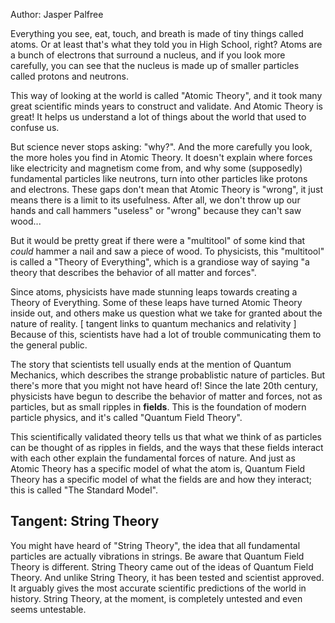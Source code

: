 Author: Jasper Palfree

Everything you see, eat, touch, and breath is made of tiny things called atoms. Or at least that's what they told you in High School, right? Atoms are a bunch of electrons that surround a nucleus, and if you look more carefully, you can see that the nucleus is made up of smaller particles called protons and neutrons.

This way of looking at the world is called "Atomic Theory", and it took many great scientific minds years to construct and validate. And Atomic Theory is great! It helps us understand a lot of things about the world that used to confuse us.

But science never stops asking: "why?".  And the more carefully you look, the more holes you find in Atomic Theory. It doesn't explain where forces like electricity and magnetism come from, and why some (supposedly) fundamental particles like neutrons, turn into other particles like protons and electrons. These gaps don't mean that Atomic Theory is "wrong", it just means there is a limit to its usefulness. After all, we don't throw up our hands and call hammers "useless" or "wrong" because they can't saw wood... 

But it would be pretty great if there were a "multitool" of some kind that _could_ hammer a nail and saw a piece of wood. To physicists, this "multitool" is called a "Theory of Everything", which is a grandiose way of saying "a theory that describes the behavior of all matter and forces".

Since atoms, physicists have made stunning leaps towards creating a Theory of Everything. Some of these leaps have turned Atomic Theory inside out, and others make us question what we take for granted about the nature of reality. [ tangent links to quantum mechanics and relativity ] Because of this, scientists have had a lot of trouble communicating them to the general public. 

The story that scientists tell usually ends at the mention of Quantum Mechanics, which describes the strange probablistic nature of particles. But there's more that you might not have heard of! Since the late 20th century, physicists have begun to describe the behavior of matter and forces, not as particles, but as small ripples in **fields**. This is the foundation of modern particle physics, and it's called "Quantum Field Theory". 

This scientifically validated theory tells us that what we think of as particles can be thought of as ripples in fields, and the ways that these fields interact with each other explain the fundamental forces of nature. And just as Atomic Theory has a specific model of what the atom is, Quantum Field Theory has a specific model of what the fields are and how they interact; this is called "The Standard Model".


## Tangent: String Theory

You might have heard of "String Theory", the idea that all fundamental particles are actually vibrations in strings. Be aware that Quantum Field Theory is different. String Theory came out of the ideas of Quantum Field Theory. And unlike String Theory, it has been tested and scientist approved. It arguably gives the most accurate scientific predictions of the world in history. String Theory, at the moment, is completely untested and even seems untestable.
